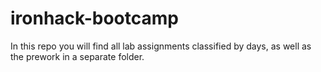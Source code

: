# ironhack-bootcamp
In this repo you will find all lab assignments classified by days, as well as the prework in a separate folder.
